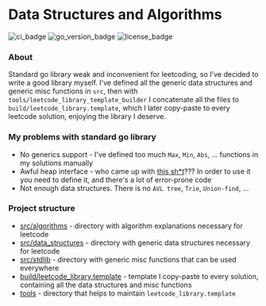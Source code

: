# Data Structures and Algorithms

![ci_badge](https://img.shields.io/github/actions/workflow/status/NikitaShkaruba/data_structures_and_algorithms/ci.yml)
![go_version_badge](https://img.shields.io/github/go-mod/go-version/NikitaShkaruba/data_structures_and_algorithms)
![license_badge](https://img.shields.io/github/license/NikitaShkaruba/data_structures_and_algorithms)

### About

Standard go library  weak and inconvenient for leetcoding, so I've decided to write a good library myself.
I've defined all the generic data structures and generic misc functions in `src`, then with `tools/leetcode_library_template_builder`
I concatenate all the files to `build/leetcode_library.template`, which I later copy-paste to every leetcode solution,
enjoying the library I deserve.

### My problems with standard go library

- No generics support - I've defined too much `Max`, `Min`, `Abs`, ... functions in my solutions manually
- Awful heap interface - who came up with [this sh*t](https://pkg.go.dev/container/heap)??? In order to use it you need
to define it, and there's a lot of error-prone code
- Not enough data structures. There is no `AVL tree`, `Trie`, `Union-find`, ...

### Project structure

- [src/algorithms](src/algorithms) - directory with algorithm explanations necessary for leetcode
- [src/data_structures](src/data_structures) - directory with generic data structures necessary for leetcode
- [src/stdlib](src/stdlib) - directory with generic misc functions that can be used everywhere
- [build/leetcode_library.template](build/leetcode_library.template) - template I copy-paste to every solution, containing all the data structures and misc functions
- [tools](tools) - directory that helps to maintain `leetcode_library.template`
